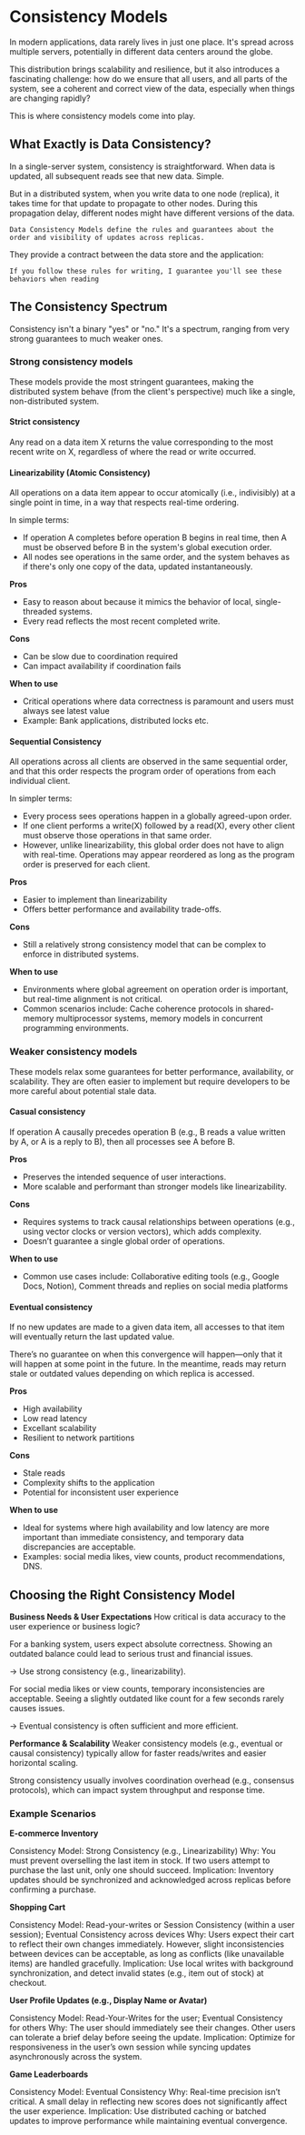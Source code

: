 # Consistency Models

In modern applications, data rarely lives in just one place. It's spread across multiple servers, potentially in different data centers around the globe.

This distribution brings scalability and resilience, but it also introduces a fascinating challenge: how do we ensure that all users, and all parts of the system, see a coherent and correct view of the data, especially when things are changing rapidly?

This is where consistency models come into play.

## What Exactly is Data Consistency?

In a single-server system, consistency is straightforward. When data is updated, all subsequent reads see that new data. Simple.

But in a distributed system, when you write data to one node (replica), it takes time for that update to propagate to other nodes. During this propagation delay, different nodes might have different versions of the data.

```text
Data Consistency Models define the rules and guarantees about the order and visibility of updates across replicas. 
```

They provide a contract between the data store and the application:

```text
If you follow these rules for writing, I guarantee you'll see these behaviors when reading
```

## The Consistency Spectrum

Consistency isn't a binary "yes" or "no." It's a spectrum, ranging from very strong guarantees to much weaker ones.

### Strong consistency models

These models provide the most stringent guarantees, making the distributed system behave (from the client's perspective) much like a single, non-distributed system.

#### Strict consistency

Any read on a data item X returns the value corresponding to the most recent write on X, regardless of where the read or write occurred.

#### Linearizability (Atomic Consistency)

All operations on a data item appear to occur atomically (i.e., indivisibly) at a single point in time, in a way that respects real-time ordering.

In simple terms:

- If operation A completes before operation B begins in real time, then A must be observed before B in the system's global execution order.
- All nodes see operations in the same order, and the system behaves as if there's only one copy of the data, updated instantaneously.

**Pros**

- Easy to reason about because it mimics the behavior of local, single-threaded systems.
- Every read reflects the most recent completed write.

**Cons**

- Can be slow due to coordination required
- Can impact availability if coordination fails

**When to use**

- Critical operations where data correctness is paramount and users must always see latest value
- Example: Bank applications, distributed locks etc.

#### Sequential Consistency

All operations across all clients are observed in the same sequential order, and that this order respects the program order of operations from each individual client.

In simpler terms:

- Every process sees operations happen in a globally agreed-upon order.
- If one client performs a write(X) followed by a read(X), every other client must observe those operations in that same order.
- However, unlike linearizability, this global order does not have to align with real-time. Operations may appear reordered as long as the program order is preserved for each client.

**Pros**

- Easier to implement than linearizability
- Offers better performance and availability trade-offs.

**Cons**

- Still a relatively strong consistency model that can be complex to enforce in distributed systems.

**When to use**

- Environments where global agreement on operation order is important, but real-time alignment is not critical.
- Common scenarios include: Cache coherence protocols in shared-memory multiprocessor systems, memory models in concurrent programming environments.

### Weaker consistency models

These models relax some guarantees for better performance, availability, or scalability. They are often easier to implement but require developers to be more careful about potential stale data.

#### Casual consistency

If operation A causally precedes operation B (e.g., B reads a value written by A, or A is a reply to B), then all processes see A before B.

**Pros**

- Preserves the intended sequence of user interactions.
- More scalable and performant than stronger models like linearizability.

**Cons**

- Requires systems to track causal relationships between operations (e.g., using vector clocks or version vectors), which adds complexity.
- Doesn’t guarantee a single global order of operations.

**When to use**

- Common use cases include: Collaborative editing tools (e.g., Google Docs, Notion), Comment threads and replies on social media platforms

#### Eventual consistency

If no new updates are made to a given data item, all accesses to that item will eventually return the last updated value.

There’s no guarantee on when this convergence will happen—only that it will happen at some point in the future. In the meantime, reads may return stale or outdated values depending on which replica is accessed.

**Pros**

- High availability
- Low read latency
- Excellant scalability
- Resilient to network partitions

**Cons**

- Stale reads
- Complexity shifts to the application
- Potential for inconsistent user experience

**When to use**

- Ideal for systems where high availability and low latency are more important than immediate consistency, and temporary data discrepancies are acceptable.
- Examples: social media likes, view counts, product recommendations, DNS.

## Choosing the Right Consistency Model

**Business Needs & User Expectations**
How critical is data accuracy to the user experience or business logic?

For a banking system, users expect absolute correctness. Showing an outdated balance could lead to serious trust and financial issues.

→ Use strong consistency (e.g., linearizability).

For social media likes or view counts, temporary inconsistencies are acceptable. Seeing a slightly outdated like count for a few seconds rarely causes issues.

→ Eventual consistency is often sufficient and more efficient.

**Performance & Scalability**
Weaker consistency models (e.g., eventual or causal consistency) typically allow for faster reads/writes and easier horizontal scaling.

Strong consistency usually involves coordination overhead (e.g., consensus protocols), which can impact system throughput and response time.

### Example Scenarios

**E-commerce Inventory**

Consistency Model: Strong Consistency (e.g., Linearizability)
Why: You must prevent overselling the last item in stock. If two users attempt to purchase the last unit, only one should succeed.
Implication: Inventory updates should be synchronized and acknowledged across replicas before confirming a purchase.

**Shopping Cart**

Consistency Model: Read-your-writes or Session Consistency (within a user session); Eventual Consistency across devices
Why: Users expect their cart to reflect their own changes immediately. However, slight inconsistencies between devices can be acceptable, as long as conflicts (like unavailable items) are handled gracefully.
Implication: Use local writes with background synchronization, and detect invalid states (e.g., item out of stock) at checkout.

**User Profile Updates (e.g., Display Name or Avatar)**

Consistency Model: Read-Your-Writes for the user; Eventual Consistency for others
Why: The user should immediately see their changes. Other users can tolerate a brief delay before seeing the update.
Implication: Optimize for responsiveness in the user’s own session while syncing updates asynchronously across the system.

**Game Leaderboards**

Consistency Model: Eventual Consistency
Why: Real-time precision isn’t critical. A small delay in reflecting new scores does not significantly affect the user experience.
Implication: Use distributed caching or batched updates to improve performance while maintaining eventual convergence.
